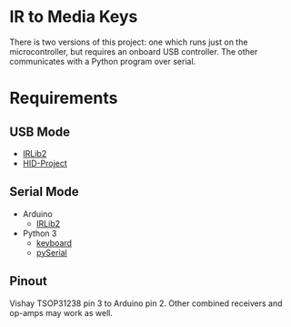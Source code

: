 # IR to Media Keys
There is two versions of this project: one which runs just on the microcontroller, but requires an onboard USB controller. The other communicates with a Python program over serial.

# Requirements
## USB Mode
  - [IRLib2](https://github.com/cyborg5/IRLib2)
  - [HID-Project](https://github.com/NicoHood/HID)

## Serial Mode
  - Arduino
    - [IRLib2](https://github.com/cyborg5/IRLib2)
  - Python 3
    - [keyboard](https://pypi.org/project/keyboard/)
    - [pySerial](https://pypi.org/project/pyserial/)

## Pinout
Vishay TSOP31238 pin 3 to Arduino pin 2. Other combined receivers and op-amps may work as well.
